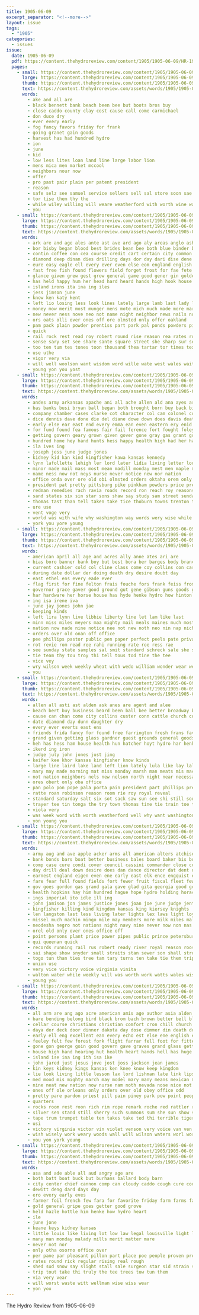 ```yaml
---
title: 1905-06-09
excerpt_separator: "<!--more-->"
layout: issue
tags:
  - "1905"
categories:
  - issues
issue:
  date: 1905-06-09
  pdf: https://content.thehydroreview.com/content/1905/1905-06-09/HR-1905-06-09.pdf
  pages:
    - small: https://content.thehydroreview.com/content/1905/1905-06-09/small/HR-1905-06-09-01.jpg
      large: https://content.thehydroreview.com/content/1905/1905-06-09/large/HR-1905-06-09-01.jpg
      thumb: https://content.thehydroreview.com/content/1905/1905-06-09/thumbnails/HR-1905-06-09-01.jpg
      text: https://content.thehydroreview.com/assets/words/1905/1905-06-09/HR-1905-06-09-01.txt
      words:
        - ake and all are
        - black bennett bank beach been bee but boots bros buy
        - close caddo county clay cost cause call come carmichael
        - don duce dry
        - ever every early
        - fog fancy favors friday for frank
        - going granet gain goods
        - harvest has had hundred hydro
        - ion
        - june
        - kid
        - low less lites loan land line large labor lion
        - mens mica men market mccool
        - neighbors nour now
        - offer
        - pro past pair plain per patent president
        - reason
        - safe selz see samuel service sellers sell sal store soon sae selves sale stock slaughter state suits
        - tor tise them thy the
        - while wiley willing will weare weatherford with worth wine want why wee
        - you
    - small: https://content.thehydroreview.com/content/1905/1905-06-09/small/HR-1905-06-09-02.jpg
      large: https://content.thehydroreview.com/content/1905/1905-06-09/large/HR-1905-06-09-02.jpg
      thumb: https://content.thehydroreview.com/content/1905/1905-06-09/thumbnails/HR-1905-06-09-02.jpg
      text: https://content.thehydroreview.com/assets/words/1905/1905-06-09/HR-1905-06-09-02.txt
      words:
        - ark are and age ales ante ast ave ard ago aly areas anglo ashland autumn ache ade acres araya all alfalfa
        - bor bisby began blood best brides bean bee both blue binder books baby buy boston black bak balts battle big back bottle bare bot bottles but board bel ball business brickner been bread book
        - contin coffee con cea course credit cart certain city common can colton canals coes clover cal college cot cause come chest cece courage child cure cates cotton care cream comfort case company cases creek cross cold chess cough casey columbus coe
        - diamond deep dinan dies drilling days dor day dari dise dene daisy dose dallas down dent drain dust does
        - eure easy eagle ell every ever even else eom england english est
        - fast free fish found flowers field forget frost for fae fete foot fon flyer fair fresh farm fone fly flower from francisco face fall fine fails fruit favor forth frank foo
        - glance given grew gest grow general game good gener gin golden getting ground
        - has held happy hum her head hard heard hands high hook house hiner horny hope hand hunts huge had hartman hough health hint harrow harvest hay
        - island irons ita ina ing iles
        - jess jimson june
        - know ken katy kent
        - left lio losing less look lines lately large lamb last lady like lay loose louisville little lake live lightning long low lis lion late lands lime line lot land lucky lars
        - money mow merit most munger mens mote mich much made more mare many mine mean meal mas may mars memory mao man mone men
        - new never ness nove neo not name night neighbor news nails noe now nally nipple
        - ors oats olli over ones off ore olmsted only offer oakland
        - pam pack plain powder prentiss part park pal ponds powders pinch pretty per plants pleasant power plant pine point paper pos pay pee pratt par price pate pie pure plows pound process past people profit
        - quick
        - rail rock rest read roy robert round rise reason rea rates rust rochelle ready rang robe remedies rye road rich rank red
        - sense sary set see share sante square street she sharp sur seven shed sand say spice small spring save stands short slight standing surface san smith sees soe selene said sible sander snow samples sell start sue salts sad severe sese straight seed south strength
        - too ten tum tes tones toon thousand thea tartar tor times texas trip then tyra toledo tela trust thornton till try the tish tint toe them thing tay tak tree take tea than taste thie tone tse tho ting trial tin trees town
        - use uthe
        - vigor very via
        - will well woolson want wisdom word wille wate west wales wait wee week white world wan ways with weed write wall winter water winship walter wheat work working wear while wash writer worker wil worth why went won weak wie wing was
        - young yon you yost
    - small: https://content.thehydroreview.com/content/1905/1905-06-09/small/HR-1905-06-09-03.jpg
      large: https://content.thehydroreview.com/content/1905/1905-06-09/large/HR-1905-06-09-03.jpg
      thumb: https://content.thehydroreview.com/content/1905/1905-06-09/thumbnails/HR-1905-06-09-03.jpg
      text: https://content.thehydroreview.com/assets/words/1905/1905-06-09/HR-1905-06-09-03.txt
      words:
        - andes army arkansas apache ani all ache allen ald ana ayes ara are ayers age american able asia and ask
        - bas banks busi bryan ball began both brought born buy back bill base break boat banker black bow baker bears borrow baldwin been bese box bonds bue begin bowels bate boyce beer but blackwell bank business best bring blood band board boyd
        - company chamber cases clarke cot character col cam colonel court chance come cass chi child chas castoria cordial carry close city cattle cure case cold count can con cox catona cleveland creek comanche cotton came confer cheney che clerk condi cores cost clara chief caddo coy courts castor carrie cushing class comes
        - dice dennis dave done die del diane dowe down does davis death during duty data dear day dere dawe david daria deal ded dearing doe dakota dog
        - early else ear east end every emma ean even eastern ery enid ead ever
        - for fund found fea famous fair fail ference fort fought foley free fields friday fight figures ferguson friends field few flynn furnish first fudge forth farm fuel far fever forty fellow fletcher from fines farmer
        - getting govern geary grown given gover gone gray gas grant governor glad grand grow grave good gent guthrie george grays gee general
        - hundred home hey hand hunts hess happy health high had her hana ham hartshorne has held hearty hoffman hightower hearing how holmes hams halt hals hen homa hon house hitchcock
        - ila ives ing
        - joseph jess june judge jones
        - kidney kid kan kind kingfisher kawa kansas kennedy
        - lynn lafollette lehigh ler lord later lidia living letter lou larimore lake less legal list last love left loss lines lydia line large life law lone lead louis
        - minor made mail mass most mean madill monday mest men maple murray mens many morning mel murphy members must mew martin magazine mye mis much merrill maid miles man moss more missouri money may musko myra mont matter mediate mark
        - name ness now not neys nurse never notice new nor nation
        - office onda over ore old obi olmsted orders oktaha orem only
        - president pat pretty pittsburg pike pinkham powders price precious pink porter pittman parrish press pepin peeler pour police people penny propes present place powers pound pipe past points pay pro per payment patient public poe penn park peoples pegan pain pleasure pass
        - redman remedies rach ravia roads record ron reach roy reasons reason run round running robinson rival ruskin rich
        - sand states six sin star sons shaw say study sam street sunday start shawnee soap still suits save state set sweet sink smith speak stay short seco soon struck sleep seat speedy she sample salary seems summer sey scott saturday sie such see sour sare sur sermon simmons school sick settle sayre sae stand seal slight snelson subject seed
        - thomas tast than tell taken take tice thoburn towns trenton trip tall ture them tite thou tor tata tex the telling tax trom tous trial table twele tanks talent till tee try thurs tose thore ton tary texas ting tucker tho tramp
        - ure use
        - vent voge very
        - world was with wife why washington way words wery wise while work weatherford ways went well worms woodward wit wright worth wild wash wheeler wagoner wil wik write walle walk will
        - york you yore young
    - small: https://content.thehydroreview.com/content/1905/1905-06-09/small/HR-1905-06-09-04.jpg
      large: https://content.thehydroreview.com/content/1905/1905-06-09/large/HR-1905-06-09-04.jpg
      thumb: https://content.thehydroreview.com/content/1905/1905-06-09/thumbnails/HR-1905-06-09-04.jpg
      text: https://content.thehydroreview.com/assets/words/1905/1905-06-09/HR-1905-06-09-04.txt
      words:
        - american april all age and acres ally anne ates ari are
        - bias boro banner bank boy but best bora ber barges body branch barb bani beery boys bal been buy
        - current cashier cold col cline class come coy collins con care colony cau chase chief church
        - during date dollar der doing death dry desire doubt day
        - east ethel ens every eade ever
        - flag first for fine felton frais fouche fors frank feiss from ferguson fer fly fee
        - governor grace gaver good ground gut gene gibson guns goods glass guess grimes
        - har hardware her horse house has hyde henke hydro how hinton hyer him ham hail harmony held hern hack hundred home
        - ing isa irene iva
        - june jay jones john jae
        - keeping kinds
        - left lira lynn live libbie liberty line let lam like last
        - minn miss miles meyers maa mighty mail meals maines much most might mackey
        - nation now nade nine notice nee not new noth neo nin nap nichols
        - orders over old onan off office
        - pee phillips pastor public pen paper perfect peels pate private pure plenty pronti place parent pos people per
        - rot revie rom read ree rahi running rate roe ress rae
        - see sunday state samples sal smit standard schreck sale she sick south snyder sword short seer sin school season starry
        - tie team thy tou troy thi tell tous tod tine the tee
        - vice vey
        - wry wilson week weekly wheat with wedo william wonder wear weaving wellman win will world was why weather write wire
        - you
    - small: https://content.thehydroreview.com/content/1905/1905-06-09/small/HR-1905-06-09-05.jpg
      large: https://content.thehydroreview.com/content/1905/1905-06-09/large/HR-1905-06-09-05.jpg
      thumb: https://content.thehydroreview.com/content/1905/1905-06-09/thumbnails/HR-1905-06-09-05.jpg
      text: https://content.thehydroreview.com/assets/words/1905/1905-06-09/HR-1905-06-09-05.txt
      words:
        - allen all asti ast alden ask anes are agent and alee
        - beach bert buy business beard been ball bee better broadway baby brown buys best but bel birdie
        - cause can chan come city collins custer conn cattle church con carl col county card clinton chloe came chas
        - date diamond day dunn daughter dry
        - every ever everts east ens
        - friends frida fancy for found free farrington fresh frans favor from farm felton frank friend first
        - grand given getting glass gardner guest grounds general goods geary good
        - heh has hess ham house health hun hatcher hoyt hydro har henke hungate heer harder hand him hone harnes heen holt her hoelscher hinton
        - ikerd ing iron
        - judge july john jones just jing
        - keifer kee khor kansas kingfisher know kinds
        - large line laird lake land left lion lately lula like lay lala
        - mary may made morning mat miss monday marsh man meats mis mackey music men market moore mccool miller many musick milk mand mae marie milling miro master morgan
        - not nation neighbors nels new nelson north night near necessary now
        - ores obert only oba office
        - pan polo pon pope pala porta pain president part phillips present purcell
        - ratte roan robinson reason room rie roy royal reveal
        - standard saturday salt six sot sack saw sun see shi still south session snapp sas sights shaw school shirts sells sell sick summer staple sale special stange sunday socks store
        - trayer tee tin tonga the try town thomas tine tie train toe tha tia tom than tes
        - viola very
        - was week word with worth weatherford well why want washington window went white work wilson will wellman wil weeks west walter wile
        - yon young you
    - small: https://content.thehydroreview.com/content/1905/1905-06-09/small/HR-1905-06-09-06.jpg
      large: https://content.thehydroreview.com/content/1905/1905-06-09/large/HR-1905-06-09-06.jpg
      thumb: https://content.thehydroreview.com/content/1905/1905-06-09/thumbnails/HR-1905-06-09-06.jpg
      text: https://content.thehydroreview.com/assets/words/1905/1905-06-09/HR-1905-06-09-06.txt
      words:
        - army aug and ave apple acker arms all american alters atchison ago are august alfonso asia
        - bank bonds bars boat better business bales board baker bis both bouse bea banks bas ber battle bailey back barnes bal bag began bliss best bracken brave booth bond been big begin boys bors but boy bers blow
        - comp case cure condi cover council cassini commander close cooper coast circle cost con czar comanche cause col captain comes cattle cence carry clerk canning cossack cash court company canute cassin can county common current coyle clock cort city charter cham congress chester contractor cen citizen crews count cameron clark courage call confer center cotton charles
        - day drill deal down desire does dan dance director dat dent during days durant death dears drilling doubt duty dey
        - earnest england eigen even ene early east elk ence engquist eral eben ean ery ent every
        - fare fear full found fields fort fewer fruit fiscal fleet few first firm farm free for fury fitting flow force friend far fall fight from fisher falls fearing fore fairly friendly fine field forty forest
        - gov goes gordon gas grand gala gave glad gita georgia good going gon gone getting guide gen general given gover gentle globe gold gust gain grit guthrie golden
        - health hopkins hay him hundred hague hope hydro holding horace house heen hitchcock has hyde husband honor hanson home her had hinton hand han hard half held hall
        - ings imperial ito idle ill ing
        - john jamison jon james justice jones joan joe june judge jent
        - kingfisher killing kind kingdom kansas king kiersey knights
        - len langston last less living later lights lex laws light loyal long london lucky loan lands little lar lawton large let lady lewis line lensky learned loss labor law lincoln list longer larger letter lease land
        - missel much machin mingo mile may members more milk miles male miller matter made mighty most militar miracle mains meyer must mine miss money merriwether minister master mines men man means marines mew morn march
        - neodesha negro not nations night navy nine never now non nas north november northern new nor nikolai near newton news nellie naval nurse
        - orel old only over ones office off
        - point persons plant price power pipes public prince petersburg perfect present peace potter policy pear prey paper powers place park palace process paul pany patches perkins person post pacific plants pro perry people per ping piece press pride pleasure pas president paris
        - qui queenan quick
        - records running rail rus robert ready river royal reason roosevelt rates russian rector roose rolla rata ren
        - sai shape show snyder small straits stan sewer son shall struck stern search south straight start signal said sing sires school she shows such set send streets six sturtevant sale september summer say session schools senator suit street safe scotland sheldon still season sterrett soon states stock strike stewart sha speedy see service sand stole seek smart sum slight strong sept silence store strait save ship sia schoo star state seen sine sian seven slow
        - togo tun than ties tree tam tary turns ten take tie them trip trees the ton thousand town tryon tough taken thomas trew too touch tho tardy thao temp tennial trail thing tsu test
        - union use
        - very vice victory voice virginia vinita
        - walton water while weekly will was worth work watts wales wisdom wood way western washington words world white war west works william whitehead with week wish ware wells well wright wig why weeks want
        - young you
    - small: https://content.thehydroreview.com/content/1905/1905-06-09/small/HR-1905-06-09-07.jpg
      large: https://content.thehydroreview.com/content/1905/1905-06-09/large/HR-1905-06-09-07.jpg
      thumb: https://content.thehydroreview.com/content/1905/1905-06-09/thumbnails/HR-1905-06-09-07.jpg
      text: https://content.thehydroreview.com/assets/words/1905/1905-06-09/HR-1905-06-09-07.txt
      words:
        - all arm are ang ago acre american amis age author asia alden and amid albany angel aro aud angels ard alpha
        - bare bending belong bird black brom bach brown better bell blood brings brother both beg babylon baus bodily basket brass below barbe bury bent bowels but beno best bara been bis boat bur boomer books book bank body balance barra back bears breath bear
        - cellar course christians christian comfort cron chill church christ center card colorado clare certain churches czar can comp change cen cavil cal chile chief city came con cook come cease cuyler condor crank cant colonel courage candie coll captain cabin close child
        - daya der deck door dinner dakota day dose dimmer din death does don danger down dim days dear drop doubt done drew dark dey deas desire dawn dan diak devereux dat dodds deso dower
        - early ell eng excellent ean every echo est else ene english even ever ence end
        - feeley felt few forest fork flight farrar fell foot for fitte free french fore fallen fing fan fellow far first found fight faux flash from face fae full flatter forth former faithful front fare
        - gone gon george goin good govern gave graves grand glass getting guardian gen governor group general glance going grave glory grown gold guard guess grande given goes
        - house high hand hearing hut health heart hands hell has huge hing hunt had hard hidden heard human half him holding hierro how hilton hundred hal head hast heap hope her hour hero held
        - island ise ina ing ith isa ike
        - john jared just jesus jove jost joss jackson jean james
        - kin keys kidney kings kansas ken knee know keep kingdom
        - lie look living little lesson lax lord lishman late link lips let lower like loring lege left lafitte long latter life lan lance lead light loose last lazarus
        - med mood mis mighty march may model mary many means mexican missouri must matter mas much mean might mest man mayor matt mere men most meal muster made moment missy mcclellan musi minor more money
        - nine neat new nation now nurse nam noth nevada nose nice not night nas narrow never names near note ner negro
        - ones off ole orleans only orders over old obey office odd
        - pretty pare pardon priest pill pain piney park pow point people push part pounds pet power postal peter paul province pai prophet pick picking plain place pant pauls pleasant pink pil present press plate proce
        - quarters
        - rocks room rest roon rich rim rope remark roche red rattler rome rays read resides river ran rot royalty robe rod rather rose risen record
        - silver sen stand still sherry such summons sum she sun show strength snow small self silence slice sword sion south sank sharp shell setting special sat shapira streets see send soon summers sands seems seem struck shiver sur salt seer secret son savior sins strange shoulders scarce say spare saw sweep surface sailor sharper seen subject street second stands seas scipio sleep sin spanish save sha six slay soul seven smile shall ser said state sigh states side sense
        - tape trum trumpet table ten takes take ted thi terrible tiger tory tram tait tor till telling trees thou then tone times touch toward teacher taken test trom tiny tail try thing the them theo tenn torn thad thore than tell too tea ture
        - usi
        - victory virginia victor vin violet venson very voice van ven vigor
        - wish wisely work weary woods wall will wilson waters worl words why write wings working wedge wile wonder wide weeks ward wild win wert went world walks word works watkins williams well wife white wisdom wik with weight way worlds walk worn was wasp while
        - you yon york young
    - small: https://content.thehydroreview.com/content/1905/1905-06-09/small/HR-1905-06-09-08.jpg
      large: https://content.thehydroreview.com/content/1905/1905-06-09/large/HR-1905-06-09-08.jpg
      thumb: https://content.thehydroreview.com/content/1905/1905-06-09/thumbnails/HR-1905-06-09-08.jpg
      text: https://content.thehydroreview.com/assets/words/1905/1905-06-09/HR-1905-06-09-08.txt
      words:
        - asa and ade able all aud angry age are
        - both batt boat buck but burhans ballard body barn
        - city center chief cannon comp can cloudy caddo cough cure county colt crates comes carlisle company clee
        - dewitt deng dard days day
        - ero every early eves
        - farmer foil french few fara for favorite friday farm farms fatal
        - gold general gripe goes getter good grove
        - held hazle hottle him henke how hydro heart
        - ile
        - june jone
        - keane keys kidney kansas
        - little louis like living lot low law legal louisville light labor
        - many man monday malady mills merit matter mare
        - never not nor
        - only otha osorno office over
        - per pane par pleasant pillon part place poe people proven pro
        - rates round rick regular rising real rough
        - shed sud snow say slight stall sale surgeon star sid strain stops small stand stom standard season sie
        - trip tout take thi truly the tee trees tow tun them
        - via very vear
        - will worst waste witt wellman wise wiss wear
        - yon you
---
```


The Hydro Review from 1905-06-09

<!--more-->

